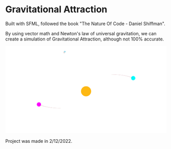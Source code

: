 # Gravitational Attraction

Built with SFML, followed the book "The Nature Of Code - Daniel Shiffman".

By using vector math and Newton's law of universal gravitation, we can create a simulation of Gravitational Attraction, although not 100% accurate.

![Alt Text](Showcase.gif)

Project was made in 2/12/2022.
